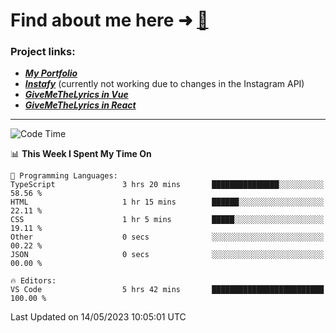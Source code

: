 # Find about me here ➜ [🧑](https://pauabella.dev)

### Project links:
- ***[My Portfolio](https://pauabella.dev)***
- ***[Instafy](https://instafy.me)*** (currently not working due to changes in the Instagram API)
- ***[GiveMeTheLyrics in Vue](https://lyrics.pauabella.dev)***
- ***[GiveMeTheLyrics in React](https://pauabella.dev/GiveMeTheLyrics)***

---
<!--START_SECTION:waka-->
![Code Time](http://img.shields.io/badge/Code%20Time-2%2C149%20hrs%2013%20mins-blue)

📊 **This Week I Spent My Time On** 

```text
💬 Programming Languages: 
TypeScript               3 hrs 20 mins       ███████████████░░░░░░░░░░   58.56 % 
HTML                     1 hr 15 mins        ██████░░░░░░░░░░░░░░░░░░░   22.11 % 
CSS                      1 hr 5 mins         █████░░░░░░░░░░░░░░░░░░░░   19.11 % 
Other                    0 secs              ░░░░░░░░░░░░░░░░░░░░░░░░░   00.22 % 
JSON                     0 secs              ░░░░░░░░░░░░░░░░░░░░░░░░░   00.00 % 

🔥 Editors: 
VS Code                  5 hrs 42 mins       █████████████████████████   100.00 % 
```


 Last Updated on 14/05/2023 10:05:01 UTC
<!--END_SECTION:waka-->
